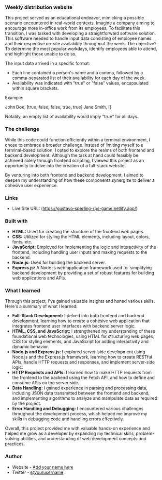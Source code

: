 ### Weekly distribution website

This project served as an educational endeavor, mimicking a possible scenario encountered in real-world contexts. Imagine a company aiming to encourage more in-office work from its employees. To facilitate this transition, I was tasked with developing a straightforward software solution. This software needed to handle input data consisting of employee names and their respective on-site availability throughout the week. The objective? To determine the most popular workdays, identify employees able to attend, and highlight those unable to do so.

The input data arrived in a specific format:

- Each line contained a person's name and a comma, followed by a comma-separated list of their availability for each day of the week.
- Availability was indicated with "true" or "false" values, encapsulated within square brackets.

Example:

John Doe, [true, false, false, true, true]
Jane Smith, []

Notably, an empty list of availability would imply "true" for all days.

### The challenge

While this code could function efficiently within a terminal environment, I chose to embrace a broader challenge. Instead of limiting myself to a terminal-based solution, I opted to explore the realms of both frontend and backend development. Although the task at hand could feasibly be achieved solely through frontend scripting, I viewed this project as an opportunity to delve into the creation of a full-stack website.

By venturing into both frontend and backend development, I aimed to deepen my understanding of how these components synergize to deliver a cohesive user experience.

### Links

- Live Site URL: (https://gustavo-sperling-rps-game.netlify.app/)

### Built with

- **HTML:** Used for creating the structure of the frontend web pages.
- **CSS:** Utilized for styling the HTML elements, including layout, colors, fonts, etc.
- **JavaScript:** Employed for implementing the logic and interactivity of the frontend, including handling user inputs and making requests to the backend.
- **Node.js:** Used for building the backend server.
- **Express.js:** A Node.js web application framework used for simplifying backend development by providing a set of robust features for building web applications and APIs.

### What I learned

Through this project, I've gained valuable insights and honed various skills. Here's a summary of what I learned:

- **Full-Stack Development:** I delved into both frontend and backend development, learning how to create a cohesive web application that integrates frontend user interfaces with backend server logic.
- **HTML, CSS, and JavaScript:** I strengthened my understanding of these foundational web technologies, using HTML for structuring web pages, CSS for styling elements, and JavaScript for adding interactivity and dynamic behavior.
- **Node.js and Express.js:** I explored server-side development using Node.js and the Express.js framework, learning how to create RESTful APIs, handle HTTP requests and responses, and implement server-side logic.
- **HTTP Requests and APIs:** I learned how to make HTTP requests from the frontend to the backend using the Fetch API, and how to define and consume APIs on the server side.
- **Data Handling:** I gained experience in parsing and processing data, including JSON data transmitted between the frontend and backend, and implementing algorithms to analyze and manipulate data as required by the project.
- **Error Handling and Debugging:** I encountered various challenges throughout the development process, which helped me improve my skills in debugging code and handling errors effectively.

Overall, this project provided me with valuable hands-on experience and helped me grow as a developer by expanding my technical skills, problem-solving abilities, and understanding of web development concepts and practices.

### Author

- Website - [Add your name here](https://www.your-site.com)
- Twitter - [@yourusername](https://www.twitter.com/yourusername)


